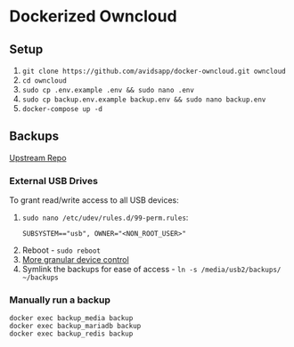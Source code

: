 # Dockerized Owncloud

## Setup
1. `git clone https://github.com/avidsapp/docker-owncloud.git owncloud`
1. `cd owncloud`
1. `sudo cp .env.example .env && sudo nano .env`
1. `sudo cp backup.env.example backup.env && sudo nano backup.env`
1. `docker-compose up -d`

## Backups

[Upstream Repo](https://github.com/offen/docker-volume-backup#manually-triggering-a-backup)

### External USB Drives
To grant read/write access to all USB devices:
1. `sudo nano /etc/udev/rules.d/99-perm.rules`:
    ```
    SUBSYSTEM=="usb", OWNER="<NON_ROOT_USER>"
    ```
1. Reboot - `sudo reboot`
1. [More granular device control](https://ramonh.dev/2020/09/22/usb-device-linux-startup/)
1. Symlink the backups for ease of access - `ln -s /media/usb2/backups/ ~/backups`

### Manually run a backup
```
docker exec backup_media backup
docker exec backup_mariadb backup
docker exec backup_redis backup
```
